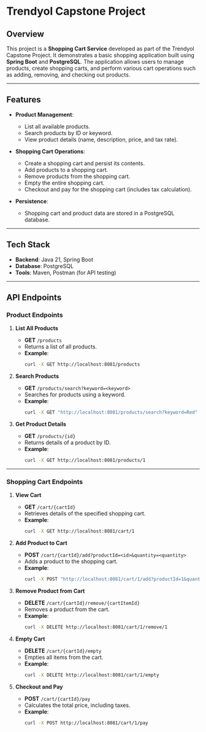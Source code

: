 # Trendyol Capstone Project

## Overview

This project is a **Shopping Cart Service** developed as part of the Trendyol Capstone Project. It demonstrates a basic shopping application built using **Spring Boot** and **PostgreSQL**. The application allows users to manage products, create shopping carts, and perform various cart operations such as adding, removing, and checking out products.

---

## Features

- **Product Management**:
  - List all available products.
  - Search products by ID or keyword.
  - View product details (name, description, price, and tax rate).

- **Shopping Cart Operations**:
  - Create a shopping cart and persist its contents.
  - Add products to a shopping cart.
  - Remove products from the shopping cart.
  - Empty the entire shopping cart.
  - Checkout and pay for the shopping cart (includes tax calculation).

- **Persistence**:
  - Shopping cart and product data are stored in a PostgreSQL database.

---

## Tech Stack

- **Backend**: Java 21, Spring Boot
- **Database**: PostgreSQL
- **Tools**: Maven, Postman (for API testing)

---

## API Endpoints

### Product Endpoints

1. **List All Products**
   - **GET** `/products`
   - Returns a list of all products.
   - **Example**:
     ```bash
     curl -X GET http://localhost:8081/products
     ```

2. **Search Products**
   - **GET** `/products/search?keyword=<keyword>`
   - Searches for products using a keyword.
   - **Example**:
     ```bash
     curl -X GET "http://localhost:8081/products/search?keyword=Red"
     ```

3. **Get Product Details**
   - **GET** `/products/{id}`
   - Returns details of a product by ID.
   - **Example**:
     ```bash
     curl -X GET http://localhost:8081/products/1
     ```

---

### Shopping Cart Endpoints

1. **View Cart**
   - **GET** `/cart/{cartId}`
   - Retrieves details of the specified shopping cart.
   - **Example**:
     ```bash
     curl -X GET http://localhost:8081/cart/1
     ```

2. **Add Product to Cart**
   - **POST** `/cart/{cartId}/add?productId=<id>&quantity=<quantity>`
   - Adds a product to the shopping cart.
   - **Example**:
     ```bash
     curl -X POST "http://localhost:8081/cart/1/add?productId=1&quantity=2"
     ```

3. **Remove Product from Cart**
   - **DELETE** `/cart/{cartId}/remove/{cartItemId}`
   - Removes a product from the cart.
   - **Example**:
     ```bash
     curl -X DELETE http://localhost:8081/cart/1/remove/1
     ```

4. **Empty Cart**
   - **DELETE** `/cart/{cartId}/empty`
   - Empties all items from the cart.
   - **Example**:
     ```bash
     curl -X DELETE http://localhost:8081/cart/1/empty
     ```

5. **Checkout and Pay**
   - **POST** `/cart/{cartId}/pay`
   - Calculates the total price, including taxes.
   - **Example**:
     ```bash
     curl -X POST http://localhost:8081/cart/1/pay
     ```
